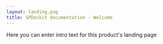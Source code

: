 ```yaml
---
layout: landing.pug
title: SPDockit documentation - Welcome
---
```


Here you can enter intro text for this product's landing page